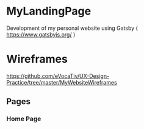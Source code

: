 # MyLandingPage
Development of my personal website using Gatsby ( https://www.gatsbyjs.org/ )

# Wireframes
https://github.com/eVocaTiv/UX-Design-Practice/tree/master/MyWebsiteWireframes

## Pages
### Home Page 
